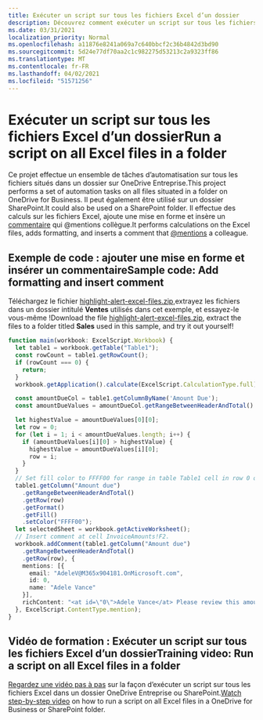 ```yaml
---
title: Exécuter un script sur tous les fichiers Excel d’un dossier
description: Découvrez comment exécuter un script sur tous les fichiers Excel dans un dossier sur OneDrive Entreprise.
ms.date: 03/31/2021
localization_priority: Normal
ms.openlocfilehash: a11876e8241a069a7c640bbcf2c36b4842d3bd90
ms.sourcegitcommit: 5d24e77df70aa2c1c982275d53213c2a9323ff86
ms.translationtype: MT
ms.contentlocale: fr-FR
ms.lasthandoff: 04/02/2021
ms.locfileid: "51571256"
---
```

# <a name="run-a-script-on-all-excel-files-in-a-folder"></a><span data-ttu-id="ce54b-103">Exécuter un script sur tous les fichiers Excel d’un dossier</span><span class="sxs-lookup"><span data-stu-id="ce54b-103">Run a script on all Excel files in a folder</span></span>

<span data-ttu-id="ce54b-104">Ce projet effectue un ensemble de tâches d’automatisation sur tous les fichiers situés dans un dossier sur OneDrive Entreprise.</span><span class="sxs-lookup"><span data-stu-id="ce54b-104">This project performs a set of automation tasks on all files situated in a folder on OneDrive for Business.</span></span> <span data-ttu-id="ce54b-105">Il peut également être utilisé sur un dossier SharePoint.</span><span class="sxs-lookup"><span data-stu-id="ce54b-105">It could also be used on a SharePoint folder.</span></span>
<span data-ttu-id="ce54b-106">Il effectue des calculs sur les fichiers Excel, ajoute une mise en forme et insère un [commentaire](https://support.microsoft.com/office/90701709-5dc1-41c7-aa48-b01d4a46e8c7) qui @mentions collègue.</span><span class="sxs-lookup"><span data-stu-id="ce54b-106">It performs calculations on the Excel files, adds formatting, and inserts a comment that [@mentions](https://support.microsoft.com/office/90701709-5dc1-41c7-aa48-b01d4a46e8c7) a colleague.</span></span>

## <a name="sample-code-add-formatting-and-insert-comment"></a><span data-ttu-id="ce54b-107">Exemple de code : ajouter une mise en forme et insérer un commentaire</span><span class="sxs-lookup"><span data-stu-id="ce54b-107">Sample code: Add formatting and insert comment</span></span>

<span data-ttu-id="ce54b-108">Téléchargez le fichier <a href="https://github.com/OfficeDev/office-scripts-docs/blob/master/docs/resources/samples/highlight-alert-excel-files.zip?raw=true">highlight-alert-excel-files.zip,</a>extrayez les fichiers dans un dossier intitulé **Ventes** utilisés dans cet exemple, et essayez-le vous-même !</span><span class="sxs-lookup"><span data-stu-id="ce54b-108">Download the file <a href="https://github.com/OfficeDev/office-scripts-docs/blob/master/docs/resources/samples/highlight-alert-excel-files.zip?raw=true">highlight-alert-excel-files.zip</a>, extract the files to a folder titled **Sales** used in this sample, and try it out yourself!</span></span>

```TypeScript
function main(workbook: ExcelScript.Workbook) {
  let table1 = workbook.getTable("Table1");
  const rowCount = table1.getRowCount();
  if (rowCount === 0) {
    return;
  }
  workbook.getApplication().calculate(ExcelScript.CalculationType.full);

  const amountDueCol = table1.getColumnByName('Amount Due');
  const amountDueValues = amountDueCol.getRangeBetweenHeaderAndTotal().getValues();

  let highestValue = amountDueValues[0][0];
  let row = 0;
  for (let i = 1; i < amountDueValues.length; i++) {
    if (amountDueValues[i][0] > highestValue) {
      highestValue = amountDueValues[i][0];
      row = i;
    }
  }
  // Set fill color to FFFF00 for range in table Table1 cell in row 0 on column "Amount due".
  table1.getColumn("Amount due")
    .getRangeBetweenHeaderAndTotal()
    .getRow(row)
    .getFormat()
    .getFill()
    .setColor("FFFF00");
  let selectedSheet = workbook.getActiveWorksheet();
  // Insert comment at cell InvoiceAmounts!F2.
  workbook.addComment(table1.getColumn("Amount due")
    .getRangeBetweenHeaderAndTotal()
    .getRow(row), {
    mentions: [{
      email: "AdeleV@M365x904181.OnMicrosoft.com",
      id: 0,
      name: "Adele Vance"
    }],
    richContent: "<at id=\"0\">Adele Vance</at> Please review this amount"
  }, ExcelScript.ContentType.mention);
}
```

## <a name="training-video-run-a-script-on-all-excel-files-in-a-folder"></a><span data-ttu-id="ce54b-109">Vidéo de formation : Exécuter un script sur tous les fichiers Excel d’un dossier</span><span class="sxs-lookup"><span data-stu-id="ce54b-109">Training video: Run a script on all Excel files in a folder</span></span>

<span data-ttu-id="ce54b-110">[Regardez une vidéo pas à pas](https://youtu.be/xMg711o7k6w) sur la façon d’exécuter un script sur tous les fichiers Excel dans un dossier OneDrive Entreprise ou SharePoint.</span><span class="sxs-lookup"><span data-stu-id="ce54b-110">[Watch step-by-step video](https://youtu.be/xMg711o7k6w) on how to run a script on all Excel files in a OneDrive for Business or SharePoint folder.</span></span>
